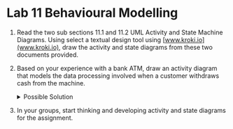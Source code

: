 # Lab 11 Behavioural Modelling

1. Read the two sub sections 11.1 and 11.2 UML Activity and State Machine Diagrams.  Using select a textual design tool using [www.kroki.io](www.kroki.io), draw the activity and state diagrams from these two documents provided. 

2. Based on your experience with a bank ATM, draw an activity diagram that models the data processing involved when a customer withdraws cash from the machine. 

    <details>
    <summary>Possible Solution</summary>

    ![](./figures/answer.png)

    </details>


3. In your groups, start thinking and developing activity and state diagrams for the assignment.